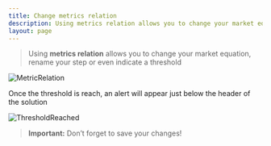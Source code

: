 ```yaml
---
title: Change metrics relation
description: Using metrics relation allows you to change your market equation, rename your step or even indicate a threshold.
layout: page
---
```


> Using **metrics relation** allows you to change your market equation, rename your step or even indicate a threshold

![MetricRelation]({{site.url}}/{{site.baseurl}}/core_app/old/header/images/MetricsRelation3.gif)

Once the threshold is reach, an alert will appear just below the header of the solution

![ThresholdReached]({{site.url}}/{{site.baseurl}}/core_app/old/header/images/ThresholdReached-768x81.jpg)

> **Important:** Don’t forget to save your changes!

